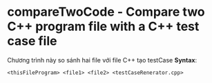 # compareTwoCode - Compare two C++ program file with a C++ test case file
Chương trình này so sánh hai file với file C++ tạo testCase
**Syntax**: 
```
<thisFileProgram> <file1> <file2> <testCaseRenerator.cpp>
```
